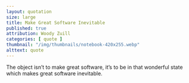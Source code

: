 ```yaml
---
layout: quotation
size: large
title: Make Great Software Inevitable
published: true
attribution: Woody Zuill
categories: [ quote ]
thumbnail: "/img/thumbnails/notebook-420x255.webp"
alttext: quote
---
```


The object isn’t to make great software, it’s to be in that wonderful 
state which makes great software inevitable.

